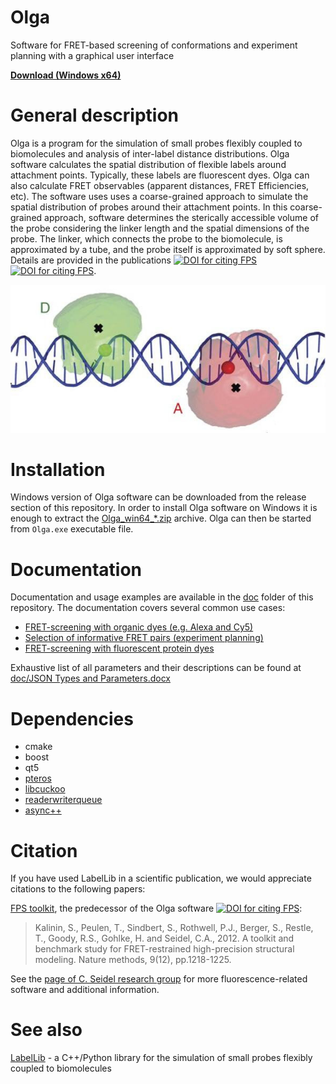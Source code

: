 # Olga
Software for FRET-based screening of conformations and experiment planning with a graphical user interface

[**Download (Windows x64)**][1]

# General description
Olga is a program for the simulation of small probes flexibly coupled to biomolecules and analysis of inter-label distance distributions. Olga software calculates the spatial distribution of flexible labels around attachment points. Typically, these labels are fluorescent dyes. Olga can also calculate FRET observables (apparent distances, FRET Efficiencies, etc).
The software uses uses a coarse-grained approach to simulate the spatial distribution of probes around their attachment points. In this coarse-grained approach, software determines the sterically accessible volume of the probe considering the linker length and the spatial dimensions of the probe. The linker, which connects the probe to the biomolecule, is approximated by a tube, and the probe itself is approximated by soft sphere. Details are provided in the publications [![DOI for citing FPS](https://img.shields.io/badge/DOI-10.1038%2Fnmeth.2222-blue.svg)](https://doi.org/10.1038/nmeth.2222)[![DOI for citing FPS](https://img.shields.io/badge/DOI-10.1021%2Fja105725e-blue.svg)](https://doi.org/10.1021/ja105725e).

![AV clouds](/doc/screening%20tutorial/DNA_AVs.jpg)

# Installation
Windows version of Olga software can be downloaded from the release section of this repository. In order to install Olga software on Windows it is enough to extract the [Olga_win64_*.zip][1] archive. Olga can then be started from `Olga.exe` executable file.

# Documentation
Documentation and usage examples are available in the [doc](/doc/) folder of this repository. The documentation covers several common use cases:

 * [FRET-screening with organic dyes (e.g. Alexa and Cy5)](/doc/screening%20tutorial/screening%20tutorial.md)
 * [Selection of informative FRET pairs (experiment planning)](/doc/FRET%20pair%20selection%20tutorial/FRET%20pair%20selection%20tutorial.md)
 * [FRET-screening with fluorescent protein dyes](/doc/screening%20with%20fluorescent%20proteins/Screening%20and%20AV%20saving.md#tutorial-screening-of-structural-models-and-generation-of-accessible-volumes)

Exhaustive list of all parameters and their descriptions can be found at [doc/JSON Types and Parameters.docx](/doc/JSON%20Types%20and%20Parameters.docx)

# Dependencies

 * cmake
 * boost
 * qt5
 * [pteros](http://pteros.sourceforge.net/)
 * [libcuckoo](https://github.com/efficient/libcuckoo)
 * [readerwriterqueue](https://github.com/cameron314/readerwriterqueue)
 * [async++](https://github.com/Amanieu/asyncplusplus)

# Citation

If you have used LabelLib in a scientific publication, we would appreciate citations to the following papers:

[FPS toolkit][2], the predecessor of the Olga software [![DOI for citing FPS](https://img.shields.io/badge/DOI-10.1038%2Fnmeth.2222-blue.svg)][2]:

> Kalinin, S., Peulen, T., Sindbert, S., Rothwell, P.J., Berger, S., Restle, T., Goody, R.S., Gohlke, H. and Seidel, C.A., 2012. A toolkit and benchmark study for FRET-restrained high-precision structural modeling. Nature methods, 9(12), pp.1218-1225.

See the [page of C. Seidel research group](http://www.mpc.hhu.de/) for more fluorescence-related software and additional information.

# See also

[LabelLib][3] - a C++/Python library for the simulation of small probes flexibly coupled to biomolecules

[1]: https://github.com/Fluorescence-Tools/Olga/releases/download/master-20171130/Olga_master-20171130_win64_3dd9922.zip
[2]: https://doi.org/10.1038/nmeth.2222
[3]: https://github.com/Fluorescence-Tools/LabelLib
